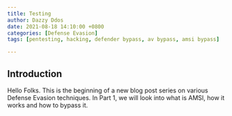 ```yaml
---
title: Testing
author: Dazzy Ddos
date: 2021-08-18 14:10:00 +0800
categories: [Defense Evasion]
tags: [pentesting, hacking, defender bypass, av bypass, amsi bypass]

---
```


## Introduction 

Hello Folks. This is the beginning of a new blog post series on various Defense Evasion
techniques. In Part 1, we will look into what is AMSI, how it works and how to bypass it.

